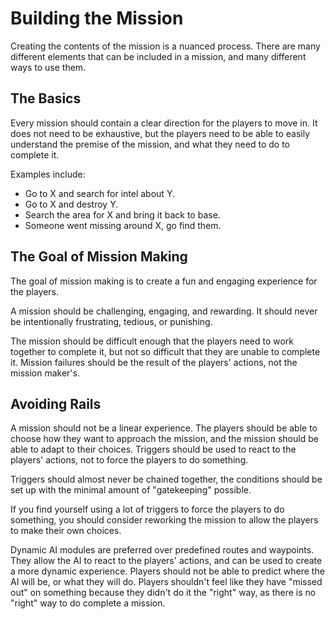 # Building the Mission

Creating the contents of the mission is a nuanced process. There are many different
elements that can be included in a mission, and many different ways to use them.

## The Basics

Every mission should contain a clear direction for the players to move in. It
does not need to be exhaustive, but the players need to be able to easily
understand the premise of the mission, and what they need to do to complete it.

Examples include:

- Go to X and search for intel about Y.
- Go to X and destroy Y.
- Search the area for X and bring it back to base.
- Someone went missing around X, go find them.

## The Goal of Mission Making

The goal of mission making is to create a fun and engaging experience for the players.

A mission should be challenging, engaging, and rewarding. It should never be
intentionally frustrating, tedious, or punishing.

The mission should be difficult enough that the players need to work together
to complete it, but not so difficult that they are unable to complete it.
Mission failures should be the result of the players' actions, not the mission maker's.

## Avoiding Rails

A mission should not be a linear experience. The players should be able to choose
how they want to approach the mission, and the mission should be able to adapt
to their choices. Triggers should be used to react to the players' actions, not
to force the players to do something.

Triggers should almost never be chained together, the conditions should be set
up with the minimal amount of "gatekeeping" possible.

If you find yourself using a lot of triggers to force the players to do
something, you should consider reworking the mission to allow the players
to make their own choices.

Dynamic AI modules are preferred over predefined routes and waypoints. They
allow the AI to react to the players' actions, and can be used to create a
more dynamic experience. Players should not be able to predict where the
AI will be, or what they will do. Players shouldn't feel like they have
"missed out" on something because they didn't do it the "right" way, as
there is no "right" way to do complete a mission.
